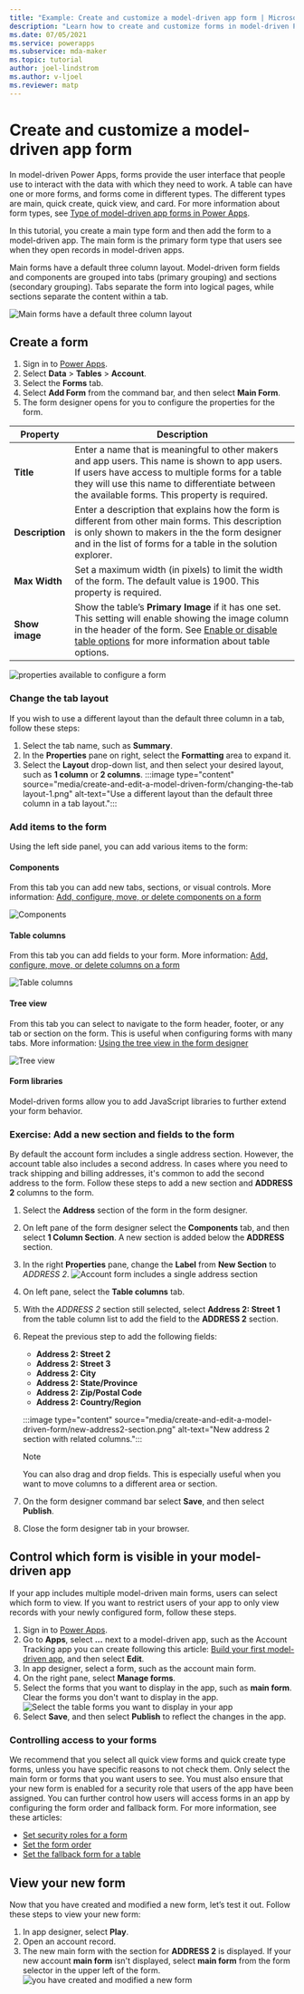 ```yaml
---
title: "Example: Create and customize a model-driven app form | MicrosoftDocs"
description: "Learn how to create and customize forms in model-driven Power Apps."
ms.date: 07/05/2021
ms.service: powerapps
ms.subservice: mda-maker
ms.topic: tutorial
author: joel-lindstrom
ms.author: v-ljoel
ms.reviewer: matp
---
```

# Create and customize a model-driven app form

In model-driven Power Apps, forms provide the user interface that people use to interact with the data with which they need to work. A table can have one or more forms, and forms come in different types. The different types are main, quick create, quick view, and card. For more information about form types, see [Type of model-driven app forms in Power Apps](types-forms.md).

In this tutorial, you create a main type form and then add the form to a model-driven app. The main form is the primary form type that users see when they open records in model-driven apps.

Main forms have a default three column layout. Model-driven form fields and components are grouped into tabs (primary grouping) and sections (secondary grouping). Tabs separate the form into logical pages, while sections separate the content within a tab.

![Main forms have a default three column layout](media\create-and-edit-a-model-driven-form/configure-a-form-2.png "Main forms have a default three column layout")

## Create a form

<!-- In this example, you use the **Manage customers** app that we created in the lesson **Create a model-driven app** (insert link here) -->

1. Sign in to [Power Apps](https://make.powerapps.com/?utm_source=padocs&utm_medium=linkinadoc&utm_campaign=referralsfromdoc).
1. Select **Data** > **Tables** > **Account**.
1. Select the **Forms** tab.
1. Select **Add Form** from the command bar, and then select **Main Form**.
1. The form designer opens for you to configure the properties for the form.

| Property| Description                                                                                                                                                                                                                                                     |
|----------------------|------------------------------------------------------------------------------------------------------------------------------------------------------------------------------------------------------------------------------------------------------|
| **Title**            | Enter a name that is meaningful to other makers and app users. This name is shown to app users. If users have access to multiple forms for a table they will use this name to differentiate between the available forms.  This property is required. |
| **Description**      | Enter a description that explains how the form is different from other main forms. This description is only shown to makers in the the form designer and in the list of forms for a table in the solution explorer.                                                               |
| **Max Width**        | Set a maximum width (in pixels) to limit the width of the form. The default value is 1900.  This property is required.                                                                                                                               |
| **Show image**       | Show the table’s **Primary Image** if it has one set. This setting will enable showing the image column in the header of the form.  See [Enable or disable table options](../data-platform/edit-entities#enable-or-disable-table-options) for more information about table options.                                    |

![properties available to configure a form](media/create-and-edit-a-model-driven-form/configure-a-form-1.png "properties available to configure a form")

### Change the tab layout
If you wish to use a different layout than the default three column in a tab, follow these steps:

1. Select the tab name, such as **Summary**.
1. In the **Properties** pane on right, select the **Formatting** area to expand it.
1. Select the **Layout** drop-down list, and then select your desired layout, such as **1 column** or **2 columns**.
   :::image type="content" source="media/create-and-edit-a-model-driven-form/changing-the-tab layout-1.png" alt-text="Use a different layout than the default three column in a tab layout.":::

### Add items to the form

Using the left side panel, you can add various items to the form:

#### Components

From this tab you can add new tabs, sections, or visual controls. More information: [Add, configure, move, or delete components on a form](add-move-configure-or-delete-components-on-form.md)

![Components](media/create-and-edit-a-model-driven-form/add-items-to-the-form-1.png "")

#### Table columns

From this tab you can add fields to your form. More information: [Add, configure, move, or delete columns on a form](add-move-or-delete-fields-on-form.md)

![Table columns](media/create-and-edit-a-model-driven-form/add-items-to-the-form-2.png "")

#### Tree view

From this tab you can select to navigate to the form header, footer, or any tab or section on the form. This is useful when configuring forms with many tabs. More information: [Using the tree view in the form designer](using-tree-view-on-form.md)

![Tree view](media/create-and-edit-a-model-driven-form/add-items-to-the-form-3.png "")

#### Form libraries

Model-driven forms allow you to add JavaScript libraries to further extend your form behavior.  

### Exercise: Add a new section and fields to the form

By default the account form includes a single address section. However, the account table also includes a second address. In cases where  you need to track shipping and billing addresses, it's common to add the second address to the form. Follow these steps to add a new section and **ADDRESS 2** columns to the form.

1. Select the **Address** section of the form in the form designer.
1. On left pane of the form designer select the **Components** tab, and then select **1 Column Section**.
   A new section is added below the **ADDRESS** section.
1. In the right **Properties** pane, change the **Label** from **New Section** to *ADDRESS 2*.
   ![Account form includes a single address section](media/create-and-edit-a-model-driven-form/add-a-new-section-and-fields-to-the-form-1.png "Account form includes a single address section")

1. On left pane, select the **Table columns** tab.
1. With the *ADDRESS 2* section still selected, select **Address 2: Street 1** from the table column list to add the field to the **ADDRESS 2** section.
1. Repeat the previous step to add the following fields:
   - **Address 2: Street 2**
   - **Address 2: Street 3**
   - **Address 2: City**
   - **Address 2: State/Province**
   - **Address 2: Zip/Postal Code**
   - **Address 2: Country/Region**

   :::image type="content" source="media/create-and-edit-a-model-driven-form/new-address2-section.png" alt-text="New address 2 section with related columns.":::
   > [!NOTE]
   > You can also drag and drop fields. This is especially useful when you want to move columns to a different area or section.
1. On the form designer command bar select **Save**, and then select **Publish**.
1. Close the form designer tab in your browser.

## Control which form is visible in your model-driven app

If your app includes multiple model-driven main forms, users can select which form to view. If you want to restrict users of your app to only view records with your newly configured form, follow these steps.

1. Sign in to [Power Apps](https://make.powerapps.com/?utm_source=padocs&utm_medium=linkinadoc&utm_campaign=referralsfromdoc).
1. Go to **Apps**, select **...** next to a model-driven app, such as the Account Tracking app you can create following this article: [Build your first model-driven app](build-first-model-driven-app.md), and then select **Edit**.
1. In app designer, select a form, such as the account main form.
1. On the right pane, select **Manage forms**.
1. Select the forms that you want to display in the app, such as **main form**. Clear the forms you don't want to display in the app.
   ![Select the table forms you want to display in your app](media/create-and-edit-a-model-driven-form/select-forms-to-display-app.png "Forms tile for the Account entity")
1. Select **Save**, and then select **Publish** to reflect the changes in the app.

### Controlling access to your forms

We recommend that you select all quick view forms and quick create type forms, unless you have specific reasons to not check them. Only select the main form or forms that you want users to see. You must also ensure that your new form is enabled for a security role that users of the app have been assigned. You can further control how users will access forms in an app by configuring the form order and fallback form. For more information, see these articles:
- [Set security roles for a form](control-access-forms.md#set-security-roles-for-a-form)
- [Set the form order](control-access-forms.md#set-the-form-order)
- [Set the fallback form for a table](control-access-forms.md#set-the-fallback-form-for-a-table)

## View your new form

Now that you have created and modified a new form, let’s test it out. Follow these steps to view your new form:
1. In app designer, select **Play**.
1. Open an account record.
1. The new main form with the section for **ADDRESS 2** is displayed. If your new account **main form** isn't displayed, select **main form** from the form selector in the upper left of the form.
   ![you have created and modified a new form](media/create-and-edit-a-model-driven-form/add-a-new-section-and-fields-to-the-form-3.png "you have created and modified a new form")